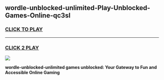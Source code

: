 
## wordle-unblocked-unlimited-Play-Unblocked-Games-Online-qc3sl
<h3>
<a href="https://premium76.site?title=wordle-unblocked-unlimited&ref=25A">CLICK TO PLAY</a></h3>
<hr>

<h3>
<a href="https://premium76.site?title=wordle-unblocked-unlimited&ref=25A">CLICK 2 PLAY</a>
  
</h3>

<a href="https://premium76.site?title=wordle-unblocked-unlimited&ref=25A"><img src="https://clearcache.store/games.png"></a>


**wordle-unblocked-unlimited games unblocked: Your Gateway to Fun and Accessible Online Gaming**
